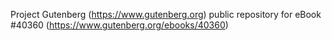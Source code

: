 Project Gutenberg (https://www.gutenberg.org) public repository for eBook #40360 (https://www.gutenberg.org/ebooks/40360)
